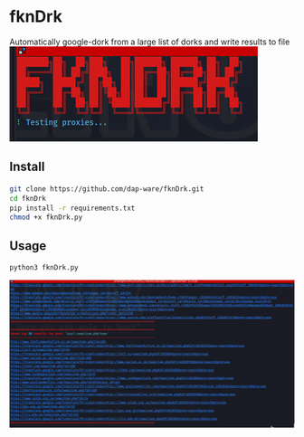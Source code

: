 # fknDrk
Automatically google-dork from a large list of dorks and write results to file
![alt text](fkndrk.png)

## Install
```bash
git clone https://github.com/dap-ware/fknDrk.git
cd fknDrk
pip install -r requirements.txt
chmod +x fknDrk.py
```

## Usage
```bash
python3 fknDrk.py
```

![alt text](fkndrk.gif)
